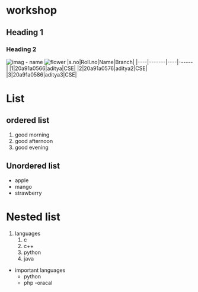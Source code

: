 # workshop
## Heading 1
### Heading 2
![imag - name](url)
![flower](https://hips.hearstapps.com/hmg-prod.s3.amazonaws.com/images/close-up-of-red-rose-royalty-free-image-672727875-1546363000.jpg?crop=0.384xw:0.719xh;0.306xw,0.242xh&resize=480:*)
|s.no|Roll.no|Name|Branch|
|----|-------|----|------|
|1|20a91a0566|aditya|CSE|
|2|20a91a0576|aditya2|CSE|
|3|20a91a0586|aditya3|CSE|
# List
## ordered list
1. good morning
2. good afternoon
3. good evening
## Unordered list
- apple
- mango
- strawberry
# Nested list
1. languages
   1. c
   2. c++
   3. python
   4. java
- important languages
   - python
   - php
   -oracal
